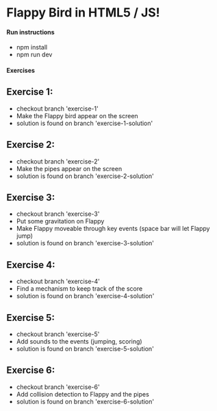 # Flappy Bird in HTML5 / JS!

#### Run instructions
- npm install
- npm run dev

#### Exercises
## Exercise 1: 
- checkout branch 'exercise-1' 
- Make the Flappy bird appear on the screen
- solution is found on branch 'exercise-1-solution'

## Exercise 2: 
- checkout branch 'exercise-2' 
- Make the pipes appear on the screen
- solution is found on branch 'exercise-2-solution'

## Exercise 3: 
- checkout branch 'exercise-3' 
- Put some gravitation on Flappy
- Make Flappy moveable through key events (space bar will let Flappy jump)
- solution is found on branch 'exercise-3-solution'

## Exercise 4: 
- checkout branch 'exercise-4' 
- Find a mechanism to keep track of the score
- solution is found on branch 'exercise-4-solution'

## Exercise 5: 
- checkout branch 'exercise-5' 
- Add sounds to the events (jumping, scoring)
- solution is found on branch 'exercise-5-solution'

## Exercise 6: 
- checkout branch 'exercise-6' 
- Add collision detection to Flappy and the pipes
- solution is found on branch 'exercise-6-solution'

